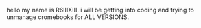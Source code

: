 hello my name is R6IIIXIII. i will be getting into coding and trying to unmanage cromebooks for ALL VERSIONS.
